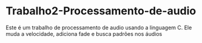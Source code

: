 # Trabalho2-Processamento-de-audio
Este é um trabalho de processamento de audio usando a linguagem C.
Ele muda a velocidade, adiciona fade e busca padrões nos áudios
